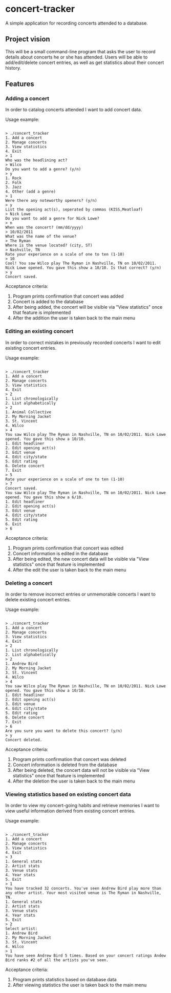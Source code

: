 # concert-tracker
A simple application for recording concerts attended to a database.

## Project vision
This will be a small command-line program that asks the user to record details about concerts he or she has attended. Users will be able to add/edit/delete concert entries, as well as get statistics about their concert history.

## Features

### Adding a concert
In order to catalog concerts attended I want to add concert data.

Usage example:
<pre><code>
&gt; ./concert_tracker
1. Add a concert  
2. Manage concerts
3. View statistics
4. Exit
&gt; 1  
Who was the headlining act?  
&gt; Wilco  
Do you want to add a genre? (y/n)  
&gt; y  
1. Rock  
2. Folk  
3. Jazz  
4. Other (add a genre)  
&gt; 1  
Were there any noteworthy openers? (y/n)  
&gt; y  
List the opening act(s), seperated by commas (KISS,Meatloaf)  
&gt; Nick Lowe  
Do you want to add a genre for Nick Lowe?  
&gt; n  
When was the concert? (mm/dd/yyyy)  
&gt; 10/02/2011  
What was the name of the venue?  
&gt; The Ryman  
Where is the venue located? (city, ST)  
&gt; Nashville, TN  
Rate your experience on a scale of one to ten (1-10)  
&gt; 10  
Cool! You saw Wilco play The Ryman in Nashville, TN on 10/02/2011. Nick Lowe opened. You gave this show a 10/10. Is that correct? (y/n)  
&gt; y  
Concert saved.  
</pre></code>

Acceptance criteria:  
1. Program prints confirmation that concert was added  
2. Concert is added to the database  
3. After being added, the concert will be visible via "View statistics" once that feature is implemented  
4. After the addition the user is taken back to the main menu  

### Editing an existing concert
In order to correct mistakes in previously recorded concerts I want to edit existing concert entries.

Usage example:
<pre><code>
&gt; ./concert_tracker  
1. Add a concert  
2. Manage concerts  
3. View statistics  
4. Exit  
&gt; 2  
1. List chronologically  
2. List alphabetically  
&gt; 2  
1. Animal Collective  
2. My Morning Jacket  
3. St. Vincent  
4. Wilco  
&gt; 4  
You saw Wilco play The Ryman in Nashville, TN on 10/02/2011. Nick Lowe opened. You gave this show a 10/10.  
1. Edit headliner  
2. Edit opening act(s)  
3. Edit venue  
4. Edit city/state  
5. Edit rating  
6. Delete concert  
7. Exit  
&gt; 5  
Rate your experience on a scale of one to ten (1-10)  
&gt; 7  
Concert saved.  
You saw Wilco play The Ryman in Nashville, TN on 10/02/2011. Nick Lowe opened. You gave this show a 6/10.  
1. Edit headliner  
2. Edit opening act(s)  
3. Edit venue  
4. Edit city/state  
5. Edit rating  
6. Exit  
&gt; 6
</pre></code>

Acceptance criteria:  
1. Program prints confirmation that concert was edited  
2. Concert information is edited in the database  
3. After being edited, the new concert data will be visible via "View statistics" once that feature is implemented  
4. After the edit the user is taken back to the main menu  

### Deleting a concert
In order to remove incorrect entries or unmemorable concerts I want to delete existing concert entries.

Usage example:
<pre><code>
&gt; ./concert_tracker  
1. Add a concert  
2. Manage concerts  
3. View statistics  
4. Exit  
&gt; 2  
1. List chronologically  
2. List alphabetically  
&gt; 2  
1. Andrew Bird  
2. My Morning Jacket  
3. St. Vincent  
4. Wilco  
&gt; 4  
You saw Wilco play The Ryman in Nashville, TN on 10/02/2011. Nick Lowe opened. You gave this show a 10/10.  
1. Edit headliner  
2. Edit opening act(s)  
3. Edit venue  
4. Edit city/state  
5. Edit rating  
6. Delete concert  
7. Exit  
&gt; 6  
Are you sure you want to delete this concert? (y/n)  
&gt; y  
Concert deleted.  
</pre></code>

Acceptance criteria:  
1. Program prints confirmation that concert was deleted  
2. Concert information is deleted from the database  
3. After being deleted, the concert data will not be visible via "View statistics" once that feature is implemented  
4. After the deletion the user is taken back to the main menu  

### Viewing statistics based on existing concert data
In order to view my concert-going habits and retrieve memories I want to view useful information derived from existing concert entries.

Usage example:
<pre><code>
&gt; ./concert_tracker  
1. Add a concert  
2. Manage concerts  
3. View statistics  
4. Exit  
&gt; 3  
1. General stats  
2. Artist stats  
3. Venue stats  
4. Year stats  
5. Exit  
&gt; 1  
You have tracked 32 concerts. You've seen Andrew Bird play more than any other artist. Your most visited venue is The Ryman in Nashville, TN.
1. General stats  
2. Artist stats  
3. Venue stats  
4. Year stats  
5. Exit  
&gt; 2  
Select artist:  
1. Andrew Bird  
2. My Morning Jacket  
3. St. Vincent  
4. Wilco  
&gt; 1  
You have seen Andrew Bird 5 times. Based on your concert ratings Andew Bird ranks &#35;2 of all the artists you've seen.
</pre></code>

Acceptance criteria:  
1. Program prints statistics based on database data  
2. After viewing statistics the user is taken back to the main menu  
